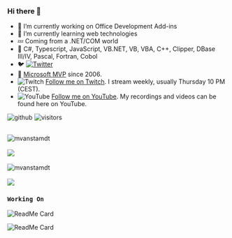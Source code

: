 ### Hi there 👋

- 🔭 I’m currently working on Office Development Add-ins
- 🌱 I’m currently learning web technologies
- 💤 Coming from a .NET/COM world
- 💬 C#, Typescript, JavaScript, <span>VB.NET</span>, VB, VBA, C++, Clipper, DBase III/IV, Pascal, Fortran, Cobol
- 🐦 [![Twitter](https://img.shields.io/twitter/follow/aafvstam?label=Follow%20%40aafvstam&style=social)](https://twitter.com/aafvstam)
- 🥇 [Microsoft MVP](https://mvp.microsoft.com/en-us/PublicProfile/33535?fullName=Maarten%20van%20Stam) since 2006.
- ![Twitch](https://cdn.emojidex.com/emoji/mdpi/Twitch.png "Twitch") [Follow me on Twitch](https://twitch.tv/softasinsoftware). I stream weekly, usually Thursday 10 PM (CEST).
- ![YouTube](https://cdn.emojidex.com/emoji/mdpi/YouTube.png "YouTube") [Follow me on YouTube](https://www.youtube.com/c/SoftAsInSoftware?sub_confirmation=1). My recordings and videos can be found here on YouTube.

![github](https://img.shields.io/github/followers/mvanstamdt?style=plastic)
![visitors](https://visitor-badge.glitch.me/badge?page_id=mvanstamdt.visitor-badge)

<br />
<div>
  <img align="center" src="https://github-readme-stats.vercel.app/api?username=mvanstamdt&show_icons=true&theme=dark" alt="mvanstamdt"/>
<div/>
<br />
<div>
  <img align="center" src="https://github-readme-streak-stats.herokuapp.com/?user=mvanstamdt&theme=dark" />
<div/>
<br />
<div>
  <img align="center" src="https://github-readme-stats.vercel.app/api/top-langs/?username=mvanstamdt&layout=compact&hide=html&theme=dark" alt="mvanstamdt" />
<div/>
<br />
<div>
  <img align="center" src="https://github-readme-stats.vercel.app/api/pin/?username=aafvstam&repo=PnP-OfficeAddins&theme=dark" />
</div>  

### `Working On`

![ReadMe Card](https://github-readme-stats.vercel.app/api/pin/?username=OfficeDev&repo=PnP-OfficeAddins&theme=dark) 
  
![ReadMe Card](https://github-readme-stats.vercel.app/api/pin/?username=SDNCode&repo=sdncast.nl&theme=dark)   

